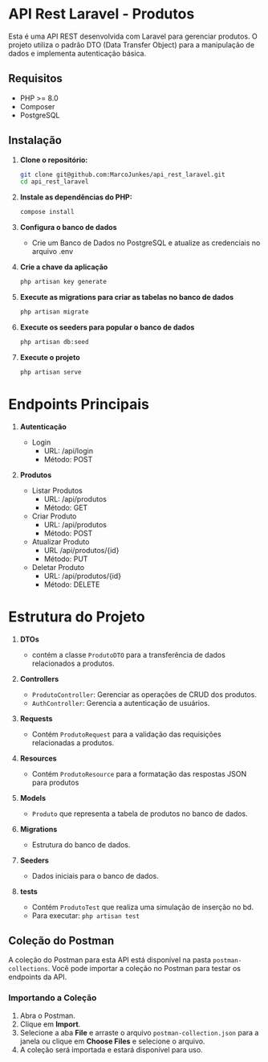 # API Rest Laravel - Produtos

Esta é uma API REST desenvolvida com Laravel para gerenciar produtos. O projeto utiliza o padrão DTO (Data Transfer Object) para a manipulação de dados e implementa autenticação básica.

## Requisitos

- PHP >= 8.0
- Composer
- PostgreSQL

## Instalação

1. **Clone o repositório:**
   ```bash
   git clone git@github.com:MarcoJunkes/api_rest_laravel.git
   cd api_rest_laravel

2. **Instale as dependências do PHP:**
    ```bash
    compose install

3. **Configura o banco de dados**
    - Crie um Banco de Dados no PostgreSQL e atualize as credenciais no arquivo .env

4. **Crie a chave da aplicação**
    ```bash
    php artisan key generate

5. **Execute as migrations para criar as tabelas no banco de dados**
    ```bash
    php artisan migrate

6. **Execute os seeders para popular o banco de dados**
    ```bash
    php artisan db:seed

7. **Execute o projeto**
    ```bash
    php artisan serve

# Endpoints Principais

1. **Autenticação**
    - Login
        - URL: /api/login
        - Método: POST

2. **Produtos**
    - Listar Produtos
        - URL: /api/produtos
        - Método: GET
    - Criar Produto
        - URL: /api/produtos
        - Método: POST
    - Atualizar Produto
        - URL /api/produtos/{id}
        - Método: PUT
    - Deletar Produto
        - URL: /api/produtos/{id}
        - Método: DELETE

# Estrutura do Projeto

1. **DTOs**
    - contém a classe `ProdutoDTO` para a transferência de dados relacionados a produtos.

2. **Controllers**
    - `ProdutoController`: Gerenciar as operações de CRUD dos produtos.
    - `AuthController`: Gerencia a autenticação de usuários.

3. **Requests**
    - Contém `ProdutoRequest` para a validação das requisições relacionadas a produtos.

4. **Resources**
    - Contém `ProdutoResource` para a formatação das respostas JSON para produtos

5. **Models**
    - `Produto` que representa a tabela de produtos no banco de dados.

6. **Migrations**
    - Estrutura do banco de dados.

7. **Seeders**
    - Dados iniciais para o banco de dados.

8. **tests**
    - Contém `ProdutoTest` que realiza uma simulação  de inserção no bd.
    - Para executar: `php artisan test`

## Coleção do Postman

A coleção do Postman para esta API está disponível na pasta `postman-collections`. Você pode importar a coleção no Postman para testar os endpoints da API.

### Importando a Coleção

1. Abra o Postman.
2. Clique em **Import**.
3. Selecione a aba **File** e arraste o arquivo `postman-collection.json` para a janela ou clique em **Choose Files** e selecione o arquivo.
4. A coleção será importada e estará disponível para uso.
